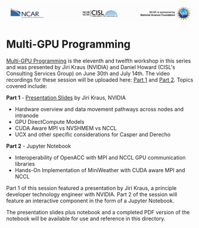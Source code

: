 ![NCAR UCAR Logo](../NCAR_CISL_NSF_banner.jpeg)
# Multi-GPU Programming

[Multi-GPU Programming](Multi-GPU_Programming_for_Earth_Scientists_Jiri_Kraus_NVIDIA.pdf) is the eleventh and twelfth workshop in this series and was presented by Jiri Kraus (NVIDIA) and Daniel Howard (CISL's Consulting Services Group) on June 30th and July 14th. The video recordings for these session will be uploaded here: [Part 1]() and [Part 2](). Topics covered include:

__Part 1__ - [Presentation Slides](Multi-GPU_Programming_for_Earth_Scientists_Jiri_Kraus_NVIDIA.pdf) by Jiri Kraus, NVIDIA
* Hardware overview and data movement pathways across nodes and intranode
* GPU DirectCompute Models
* CUDA Aware MPI vs NVSHMEM vs NCCL
* UCX and other specific considerations for Casper and Derecho

__Part 2__ - Jupyter Notebook
* Interoperability of OpenACC with MPI and NCCL GPU communication libraries
* Hands-On Implementation of MiniWeather with CUDA aware MPI and NCCL
    
Part 1 of this session featured a presentation by Jiri Kraus, a principle developer technology engineer with NVIDIA. Part 2 of the session will feature an interactive component in the form of a Jupyter Notebook.

The presentation slides plus notebook and a completed PDF version of the notebook will be available for use and reference in this directory.